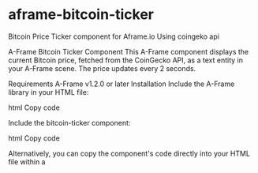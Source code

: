 # aframe-bitcoin-ticker
Bitcoin Price Ticker  component for Aframe.io Using coingeko api  




A-Frame Bitcoin Ticker Component
This A-Frame component displays the current Bitcoin price, fetched from the CoinGecko API, as a text entity in your A-Frame scene. The price updates every 2 seconds.

Requirements
A-Frame v1.2.0 or later
Installation
Include the A-Frame library in your HTML file:

html
Copy code
<script src="https://aframe.io/releases/1.2.0/aframe.min.js"></script>
Include the bitcoin-ticker component:

html
Copy code
<script src="path/to/bitcoin-ticker-component.js"></script>
Alternatively, you can copy the component's code directly into your HTML file within a <script> tag.

Usage
To use the bitcoin-ticker component, add the bitcoin-ticker attribute to an A-Frame text entity in your scene:

html
Copy code
<a-text
  bitcoin-ticker
  position="0 1.5 -4"
  text="width: 7; color: #c7c7c7; align: center; font: exo2bold; side: double"
  scale="1.69839 1.34039 5"
  value="">
</a-text>
The bitcoin-ticker component will update the value attribute of the text entity with the latest Bitcoin price in USD every 2 seconds.

Customization
You can change the update interval (in milliseconds) by setting the interval property of the bitcoin-ticker component:

html
Copy code
<a-text
  bitcoin-ticker="interval: 5000"
  position="0 1.5 -4"
  text="width: 7; color: #c7c7c7; align: center; font: exo2bold; side: double"
  scale="1.69839 1.34039 5"
  value="">
</a-text>
In this example, the Bitcoin price will update every 5 seconds (5000 ms).

License
This component is licensed under the MIT License.

Acknowledgements
This component uses the CoinGecko API to fetch the latest Bitcoin price. Please adhere to the API's usage guidelines and terms of service.




















